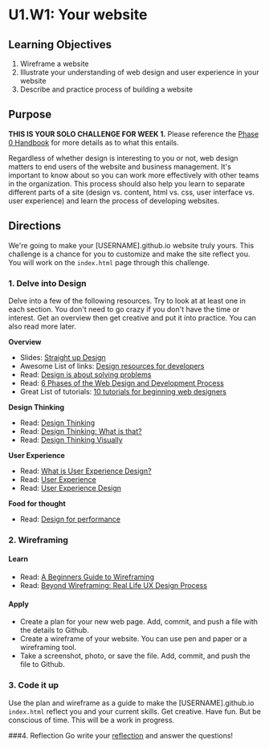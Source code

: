 # U1.W1: Your website


## Learning Objectives
1. Wireframe a website 
2. Illustrate your understanding of web design and user experience in your website
3. Describe and practice process of building a website


## Purpose

**THIS IS YOUR SOLO CHALLENGE FOR WEEK 1.** Please reference the <a href="https://github.com/Devbootcamp/phase_0_handbook/" target="_blank">Phase 0 Handbook</a> for more details as to what this entails. 

Regardless of whether design is interesting to you or not, web design matters to end users of the website and business management.  It's important to know about so you can work more effectively with other teams in the organization.  This process should also help you learn to separate different parts of a site (design vs. content, html vs. css, user interface vs. user experience) and learn the process of developing websites.


## Directions
 
 We're going to make your [USERNAME].github.io website truly yours.  This challenge is a chance for you to customize and make the site reflect you.  You will work on the `index.html` page through this challenge.
 
### 1. Delve into Design

Delve into a few of the following resources.  Try to look at at least one in each section.  You don't need to go crazy if you don't have the time or interest.  Get an overview then get creative and put it into practice. You can also read more later.
 
**Overview**
* Slides: <a href="https://speakerdeck.com/jenmyers/straight-up-design" target="_blank">Straight up Design</a>
* Awesome List of links: <a href="https://gist.github.com/jenmyers/7354863" target="_blank">Design resources for developers</a>
* Read: <a href="http://www.smashingmagazine.com/2011/08/24/design-solving-problems/" target="_blank">Design is about solving problems</a>
* Read: <a href="http://www.idesignstudios.com/blog/web-design/phases-web-design-development-process/#.UxuuUuddUtU" target="_blank">6 Phases of the Web Design and Development Process</a>
* Great List of tutorials: <a href="http://code.tutsplus.com/articles/10-hand-picked-tutorials-for-beginning-web-designers--net-9341" target="_blank">10 tutorials for beginning web designers</a>

**Design Thinking**
* Read: <a href="http://en.wikipedia.org/wiki/Design_thinking" target="_blank">Design Thinking</a>
* Read: <a href="http://www.fastcompany.com/919258/design-thinking-what" target="_blank">Design Thinking: What is that?</a>
* Read: <a href="http://visual.ly/what-design-thinking" target="_blank">Design Thinking Visually</a>

**User Experience**
* Read: <a href="http://uxdesign.smashingmagazine.com/2010/10/05/what-is-user-experience-design-overview-tools-and-resources/" target="_blank">What is User Experience Design?</a>
* Read: <a href="http://en.wikipedia.org/wiki/User_experience" target="_blank">User Experience</a>
* Read: <a href="https://github.com/Devbootcamp/phase_0_unit_1/edit/master/week_1/creative_challenge/readme.md" target="_blank">User Experience Design</a>


**Food for thought**
* Read: <a href="https://speakerdeck.com/lara/design-for-performance" target="_blank">Design for performance</a>

### 2. Wireframing

#### Learn

* Read: <a href="http://webdesign.tutsplus.com/tutorials/a-beginners-guide-to-wireframing--webdesign-7399" target="_blank">A Beginners Guide to Wireframing</a>
* Read: <a href="http://uxdesign.smashingmagazine.com/2012/08/29/beyond-wireframing-real-life-ux-design-process/" target="_blank">Beyond Wireframing: Real Life UX Design Process</a>

#### Apply

* Create a plan for your new web page.  Add, commit, and push a file with the details to Github.
* Create a wireframe of your website.  You can use pen and paper or a wireframing tool.  
* Take a screenshot, photo, or save the file.  Add, commit, and push the file to Github.

### 3. Code it up

Use the plan and wireframe as a guide to make the [USERNAME].github.io `index.html` reflect you and your current skills.  Get creative. Have fun.  But be conscious of time.  This will be a work in progress.

###4. Reflection
Go write your <a href="../reflection.md" target="_blank">reflection</a> and answer the questions!

